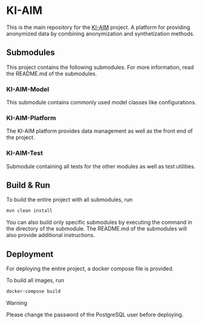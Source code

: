 # KI-AIM

This is the main repository for the [KI-AIM](https://www.forschung-it-sicherheit-kommunikationssysteme.de/projekte/ki-aim) project.
A platform for providing anonymized data by combining anonymization and synthetization methods.

## Submodules

This project contains the following submodules.
For more information, read the README.md of the submodules.

### KI-AIM-Model

This submodule contains commonly used model classes like configurations.

### KI-AIM-Platform

The KI-AIM platform provides data management as well as the front end of the project.

### KI-AIM-Test

Submodule containing all tests for the other modules as well as test utilities.

## Build & Run
To build the entire project with all submodules, run

```bash
mvn clean install
```

You can also build only specific submodules by executing the command in the directory of the submodule.
The README.md of the submodules will also provide additional instructions.

## Deployment

For deploying the entire project, a docker compose file is provided.

To build all images, run

```bash
docker-compose build
```

> [!WARNING]
> Please change the password of the PostgreSQL user before deploying.

